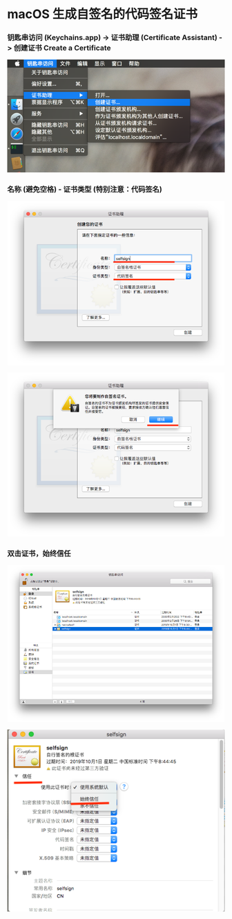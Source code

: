# macOS 生成自签名的代码签名证书

### 钥匙串访问 (Keychains.app) -> 证书助理 (Certificate Assistant) -> 创建证书 Create a Certificate

![](pics/one.png)

### 名称 (避免空格) - 证书类型 (特别注意：代码签名)

![](pics/two.png)

![](pics/three.png)

### 双击证书，始终信任

![](pics/four.png)

![](pics/five.png)